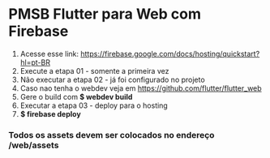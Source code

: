 # PMSB Flutter para Web com Firebase

1. Acesse esse link: https://firebase.google.com/docs/hosting/quickstart?hl=pt-BR
2. Execute a etapa 01 - somente a primeira vez
3. Não executar a etapa 02 - já foi configurado no projeto
4. Caso nao tenha o webdev veja em https://github.com/flutter/flutter_web
5. Gere o build com **$ webdev build**
6. Executar a etapa 03 - deploy para o hosting
7. **$ firebase deploy**

### Todos os assets devem ser colocados no endereço /web/assets


